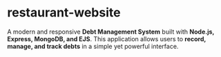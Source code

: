 # restaurant-website
A modern and responsive **Debt Management System** built with **Node.js, Express, MongoDB, and EJS**.   This application allows users to **record, manage, and track debts** in a simple yet powerful interface.
